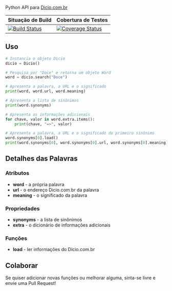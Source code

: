 Python API para [Dicio.com.br](http://www.dicio.com.br/)

| Situação de Build | Cobertura de Testes |
| ------------ | ------------- |
| [![Build Status](https://travis-ci.org/felipemfp/dicio.svg?branch=master)](https://travis-ci.org/felipemfp/dicio) | [![Coverage Status](https://coveralls.io/repos/github/felipemfp/dicio/badge.svg?branch=master)](https://coveralls.io/github/felipemfp/dicio?branch=master) |

## Uso

```python
# Instancia o objeto Dicio
dicio = Dicio()

# Pesquisa por "Doce" e retorna um objeto Word
word = dicio.search("Doce")

# Apresenta a palavra, a URL e o significado
print(word, word.url, word.meaning)

# Apresenta a lista de sinônimos
print(word.synonyms)

# Apresenta as informações adicionais
for chave, valor in word.extra.items():
    print(chave, "=>", valor)

# Apresenta a palavra, a URL e o significado do primeiro sinônimo
word.synonyms[0].load()
print(word.synonyms[0], word.synonyms[0].url, word.synonyms[0].meaning)
```

## Detalhes das Palavras
### Atributos
- **word** - a própria palavra
- **url** - o endereço Dicio.com.br da palavra
- **meaning** - o significado da palavra

### Propriedades
- **synonyms** - a lista de sinônimos
- **extra** - o dicionário de informações adicionais

### Funções
- **load** - ler informações do Dicio.com.br

## Colaborar
Se quiser adicionar novas funções ou melhorar alguma, sinta-se livre e envie uma Pull Request!
